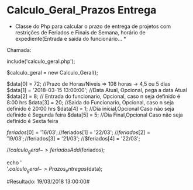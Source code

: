  # **Calculo_Geral_Prazos Entrega**
 
 * Classe do Php para calcular o prazo de entrega de projetos com restrições de Feriados e Finais de Semana, horário de expediente(Entrada e saída do funcionário... *
 
 Chamada:
 
include('calculo_geral.php');

$calculo_geral = new Calculo_Geral();

$data[0] =  72; //Prazo de Horas/Niveis => 108 horas -> 4,5 ou 5 dias
$data[1] = '2018-03-15 13:00:00'; //Data Atual, Opcional, pega a data Atual
$data[2] = 8; // Entrada do funcionario, Opcional, caso n seja definido é 8:00 hrs
$data[3] = 20; //Saida do Funcionario, Opcional, caso n seja definido é 20:00 hrs
$data[4] = 1; //Dia inicial,Opcional Caso não seja definido é Segunda feira
$data[5] = 5; //Dia Final,Opcional Caso não seja definido é Sexta feira


$feriados[0] = '16/03';
//$feriados[1] = '22/03';
 //$feriados[2] = '19/03';
//$feriados[3] = '21/03';
//$feriados[4] = '22/03';


//$calculo_geral->feriadosAdd($feriados);

echo '<br>'.$calculo_geral->Prazos_entregas($data);


#Resultado: 19/03/2018 13:00:00#
